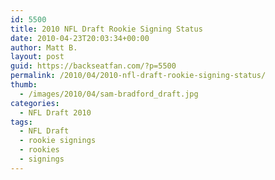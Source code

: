 ```yaml
---
id: 5500
title: 2010 NFL Draft Rookie Signing Status
date: 2010-04-23T20:03:34+00:00
author: Matt B.
layout: post
guid: https://backseatfan.com/?p=5500
permalink: /2010/04/2010-nfl-draft-rookie-signing-status/
thumb:
  - /images/2010/04/sam-bradford_draft.jpg
categories:
  - NFL Draft 2010
tags:
  - NFL Draft
  - rookie signings
  - rookies
  - signings
---
```


<div class="entry">
</div>

